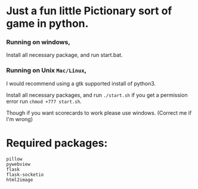 # Just a fun little Pictionary sort of game in python.

### Running on windows,

Install all necessary package, and run start.bat.

### Running on Unix `Mac/Linux`,

I would recommend using a gtk supported install of python3.

Install all necessary packages, and run `./start.sh` if you get a permission error run `chmod +777 start.sh`.

Though if you want scorecards to work please use windows. (Correct me if I'm wrong)

# Required packages:
```
pillow
pywebview
flask
flask-socketio
html2image
```